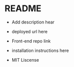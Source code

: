# README

* Add description hear

* deployed url here

* Front-end repo link

* installation instructions here

* MIT Liscense